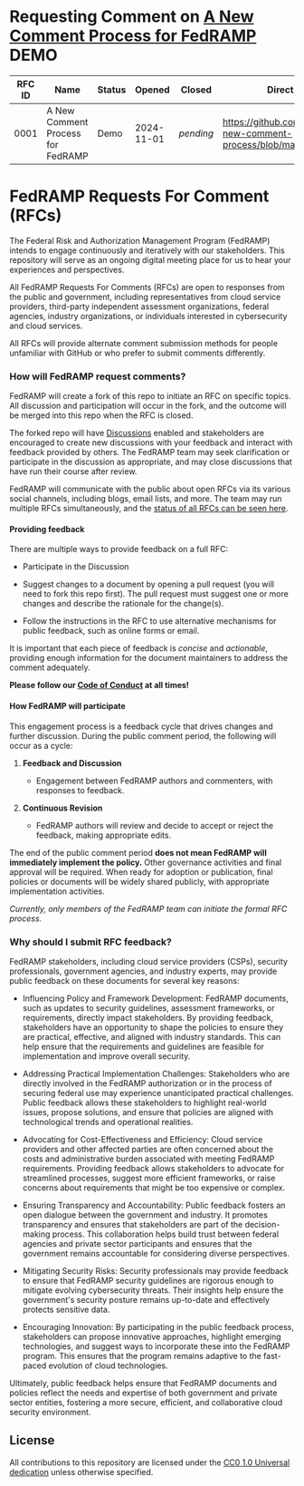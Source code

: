 # Requesting Comment on [A New Comment Process for FedRAMP](rfc/0001.md) DEMO

| RFC ID | Name                              | Status | Opened     | Closed    | Direct Link to RFC                                                           | Discussion / Output                                                |
| ------ | --------------------------------- | ------ | ---------- | --------- | ---------------------------------------------------------------------------- | ------------------------------------------------------------------ |
| 0001   | A New Comment Process for FedRAMP | Demo   | 2024-11-01 | _pending_ | https://github.com/FedRAMP/rfc0001-new-comment-process/blob/main/rfc/0001.md | https://github.com/FedRAMP/rfc0001-new-comment-process/discussions |

# FedRAMP Requests For Comment (RFCs)

The Federal Risk and Authorization Management Program (FedRAMP) intends to
engage continuously and iteratively with our stakeholders. This repository will
serve as an ongoing digital meeting place for us to hear your experiences and
perspectives.

All FedRAMP Requests For Comments (RFCs) are open to responses from the public
and government, including representatives from cloud service providers,
third-party independent assessment organizations, federal agencies, industry
organizations, or individuals interested in cybersecurity and cloud services.

All RFCs will provide alternate comment submission methods for people unfamiliar
with GitHub or who prefer to submit comments differently.

### **How will FedRAMP request comments?**

FedRAMP will create a fork of this repo to initiate an RFC on specific topics.
All discussion and participation will occur in the fork, and the outcome will be
merged into this repo when the RFC is closed.

The forked repo will have [Discussions](https://docs.github.com/en/discussions)
enabled and stakeholders are encouraged to create new discussions with your
feedback and interact with feedback provided by others. The FedRAMP team may
seek clarification or participate in the discussion as appropriate, and may
close discussions that have run their course after review.

FedRAMP will communicate with the public about open RFCs via its various social
channels, including blogs, email lists, and more. The team may run multiple RFCs
simultaneously, and the
[status of all RFCs can be seen here](README.md).

#### **Providing feedback**

There are multiple ways to provide feedback on a full RFC:

- Participate in the Discussion

- Suggest changes to a document by opening a pull request (you will need to fork
  this repo first). The pull request must suggest one or more changes and
  describe the rationale for the change(s).

- Follow the instructions in the RFC to use alternative mechanisms for public
  feedback, such as online forms or email.

It is important that each piece of feedback is _concise_ and _actionable_,
providing enough information for the document maintainers to address the comment
adequately.

**Please follow our [Code of Conduct](../main?tab=coc-ov-file#contributor-covenant-code-of-conduct) at all
times\!**

#### **How FedRAMP will participate**

This engagement process is a feedback cycle that drives changes and further
discussion. During the public comment period, the following will occur as a
cycle:

1. **Feedback and Discussion**

   - Engagement between FedRAMP authors and commenters, with responses to
     feedback.

2. **Continuous Revision**

   - FedRAMP authors will review and decide to accept or reject the feedback,
     making appropriate edits.

The end of the public comment period **does not mean FedRAMP will immediately
implement the policy.** Other governance activities and final approval will be
required. When ready for adoption or publication, final policies or documents
will be widely shared publicly, with appropriate implementation activities.

_Currently, only members of the FedRAMP team can initiate the formal RFC
process._

### **Why should I submit RFC feedback?**

FedRAMP stakeholders, including cloud service providers (CSPs), security
professionals, government agencies, and industry experts, may provide public
feedback on these documents for several key reasons:

- Influencing Policy and Framework Development: FedRAMP documents, such as
  updates to security guidelines, assessment frameworks, or requirements,
  directly impact stakeholders. By providing feedback, stakeholders have an
  opportunity to shape the policies to ensure they are practical, effective, and
  aligned with industry standards. This can help ensure that the requirements
  and guidelines are feasible for implementation and improve overall security.

- Addressing Practical Implementation Challenges: Stakeholders who are directly
  involved in the FedRAMP authorization or in the process of securing federal
  use may experience unanticipated practical challenges. Public feedback allows
  these stakeholders to highlight real-world issues, propose solutions, and
  ensure that policies are aligned with technological trends and operational
  realities.

- Advocating for Cost-Effectiveness and Efficiency: Cloud service providers and
  other affected parties are often concerned about the costs and administrative
  burden associated with meeting FedRAMP requirements. Providing feedback allows
  stakeholders to advocate for streamlined processes, suggest more efficient
  frameworks, or raise concerns about requirements that might be too expensive
  or complex.

- Ensuring Transparency and Accountability: Public feedback fosters an open
  dialogue between the government and industry. It promotes transparency and
  ensures that stakeholders are part of the decision-making process. This
  collaboration helps build trust between federal agencies and private sector
  participants and ensures that the government remains accountable for
  considering diverse perspectives.

- Mitigating Security Risks: Security professionals may provide feedback to
  ensure that FedRAMP security guidelines are rigorous enough to mitigate
  evolving cybersecurity threats. Their insights help ensure the government's
  security posture remains up-to-date and effectively protects sensitive data.

- Encouraging Innovation: By participating in the public feedback process,
  stakeholders can propose innovative approaches, highlight emerging
  technologies, and suggest ways to incorporate these into the FedRAMP program.
  This ensures that the program remains adaptive to the fast-paced evolution of
  cloud technologies.

Ultimately, public feedback helps ensure that FedRAMP documents and policies
reflect the needs and expertise of both government and private sector entities,
fostering a more secure, efficient, and collaborative cloud security
environment.

## License

All contributions to this repository are licensed under the
[CC0 1.0 Universal dedication](LICENSE.md) unless otherwise specified.
